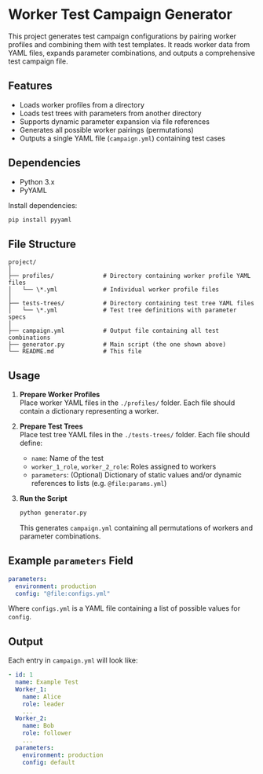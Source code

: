 # Worker Test Campaign Generator

This project generates test campaign configurations by pairing worker profiles and combining them with test templates. It reads worker data from YAML files, expands parameter combinations, and outputs a comprehensive test campaign file.

## Features

- Loads worker profiles from a directory
- Loads test trees with parameters from another directory
- Supports dynamic parameter expansion via file references
- Generates all possible worker pairings (permutations)
- Outputs a single YAML file (`campaign.yml`) containing test cases

## Dependencies

- Python 3.x
- PyYAML

Install dependencies:

```bash
pip install pyyaml
```

## File Structure

```
project/
│
├── profiles/              # Directory containing worker profile YAML files
│   └── \*.yml             # Individual worker profile files
│
├── tests-trees/           # Directory containing test tree YAML files
│   └── \*.yml             # Test tree definitions with parameter specs
│
├── campaign.yml           # Output file containing all test combinations
├── generator.py           # Main script (the one shown above)
└── README.md              # This file
```

## Usage

1. **Prepare Worker Profiles**  
   Place worker YAML files in the `./profiles/` folder. Each file should contain a dictionary representing a worker.

2. **Prepare Test Trees**  
   Place test tree YAML files in the `./tests-trees/` folder. Each file should define:

   - `name`: Name of the test
   - `worker_1_role`, `worker_2_role`: Roles assigned to workers
   - `parameters`: (Optional) Dictionary of static values and/or dynamic references to lists (e.g. `@file:params.yml`)

3. **Run the Script**

   ```bash
   python generator.py
   ```

   This generates `campaign.yml` containing all permutations of workers and parameter combinations.

## Example `parameters` Field

```yaml
parameters:
  environment: production
  config: "@file:configs.yml"
```

Where `configs.yml` is a YAML file containing a list of possible values for `config`.

## Output

Each entry in `campaign.yml` will look like:

```yaml
- id: 1
  name: Example Test
  Worker_1:
    name: Alice
    role: leader
    ...
  Worker_2:
    name: Bob
    role: follower
    ...
  parameters:
    environment: production
    config: default
```

